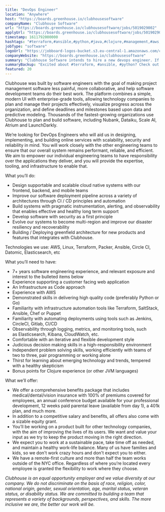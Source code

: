 ```yaml
---
title: "DevOps Engineer"
location: "Anywhere"
host: "https://boards.greenhouse.io/clubhousesoftware"
companyName: "Clubhouse Software"
url: "https://boards.greenhouse.io/clubhousesoftware/jobs/5019029002"
applyUrl: "https://boards.greenhouse.io/clubhousesoftware/jobs/5019029002#app"
timestamp: 1611792000000
hashtags: "#terraform,#ansible,#python,#java,#clojure,#management,#aws,#ui/ux,#puppet,#chef"
jobType: "software"
logoUrl: "https://jobboard-logos-bucket.s3.eu-central-1.amazonaws.com/clubhouse-software"
companyWebsite: "https://boards.greenhouse.io/clubhousesoftware"
summary: "Clubhouse Software intends to hire a new devops engineer. If you have experience with AWS, consider applying."
summaryBackup: "Excited about #terraform, #ansible, #python? Check out this job post!"
featured: 20
---
```


Clubhouse was built by software engineers with the goal of making project management software less painful, more collaborative, and help software development teams do their best work. The platform combines a simple, modern UI with enterprise-grade tools, allowing technology companies to plan and manage their projects effectively, visualize progress across the organization, and define deadlines and milestones based upon data and predictive modeling. Thousands of the fastest-growing organizations use Clubhouse to plan and build software, including Nubank, Dataiku, Scale AI, Atrium and LaunchDarkly.

We’re looking for DevOps Engineers who will aid us in designing, implementing, and building online services with scalability, security and reliability in mind. You will work closely with the other engineering teams to ensure that our overall system remains performant, reliable, and efficient. We aim to empower our individual engineering teams to have responsibility over the applications they deliver, and you will provide the expertise, tooling, and infrastructure to enable that.

What you’ll do: 

*   Design supportable and scalable cloud native systems with our frontend, backend, and mobile teams
*   Improve our software deployment pipeline across a variety of architectures through CI / CD principles and automation
*   Build systems with pragmatic instrumentation, alerting, and observability that enables effective and healthy long term support
*   Develop software with security as a first principle
*   Evolve our systems to become multi-region and improve our disaster resiliency and recoverability
*   Building / Deploying greenfield architecture for new products and features that integrates with Clubhouse.

Technologies we use: AWS, Linux, Terraform, Packer, Ansible, Circle CI, Datomic, Elasticsearch, etc 

What you’ll need to have: 

*   7+ years software engineering experience, and relevant exposure and interest to the bulleted items below
*   Experience supporting a customer facing web application
*   An Infrastructure as Code approach
*   Experience with AWS
*   Demonstrated skills in delivering high quality code (preferably Python or Go)
*   Familiarity with infrastructure automation tools like Terraform, SaltStack, Ansible, Chef or Puppet
*   Familiarity with automating deployments using tools such as Jenkins, CircleCI, Gitlab, CI/CD
*   Observability through logging, metrics, and monitoring tools, such as Elasticsearch, Kibana, CloudWatch, etc.
*   Comfortable with an iterative and flexible development style
*   Judicious decision making skills in a high-responsibility environment
*   Independent problem solving skills, working efficiently with teams of two to three, pair programming or working alone
*   Thirst for learning about emerging technology and trends, tempered with a healthy skepticism
*   Bonus points for Clojure experience (or other JVM languages)

What we’ll offer:

*   We offer a comprehensive benefits package that includes medical/dental/vision insurance with 100% of premiums covered for employees, an annual conference budget available for your professional development, 12 weeks paid parental leave (available from day 1), a 401k plan, and much more.
*   In addition to a competitive salary and benefits, all offers also come with a sizable equity grant.
*   You’ll be working on a product built for other technology companies, with the aim of improving the lives of its users. We want and value your input as we try to keep the product moving in the right direction.
*   We expect you to work at a sustainable pace, take time off as needed, and maintain a healthy work-life balance. Many of us have families and kids, so we don't work crazy hours and don't expect you to either.
*   We have a remote-first culture and more than half the team works outside of the NYC office. Regardless of where you’re located every employee is granted the flexibility to work where they choose.

_Clubhouse is an equal opportunity employer and we value diversity at our company. We do not discriminate on the basis of race, religion, color, national origin, gender, sexual orientation, age, marital status, veteran status, or disability status._ _We are committed to building a team that represents a variety of backgrounds, perspectives, and skills. The more inclusive we are, the better our work will be._

